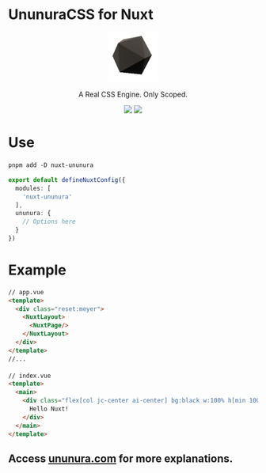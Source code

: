 # UnunuraCSS for Nuxt

<p align="center">
  <a href="https://ununura.com/">
    <img src="../../.github/logo.png" height="100">
  </a>
  <p align="center">
    A Real CSS Engine. Only Scoped.
  </p>
  <p align="center">
  <img src="https://img.shields.io/github/lerna-json/v/Novout/ununuracss?color=ccc&label=version&logoColor=ccc&style=for-the-badge">
  <img src="https://img.shields.io/github/actions/workflow/status/Novout/ununuracss/test.yml?color=%23cccccc&logoColor=%23cccccc&style=for-the-badge">
</p>
</p>


# Use

`pnpm add -D nuxt-ununura`

```ts
export default defineNuxtConfig({
  modules: [
    'nuxt-ununura'
  ],
  ununura: {
    // Options here
  }
})
```

# Example

```html
// app.vue
<template>
  <div class="reset:meyer">
    <NuxtLayout>
      <NuxtPage/>
    </NuxtLayout>
  </div>
</template>
//...

// index.vue
<template>
  <main>
    <div class="flex[col jc-center ai-center] bg:black w:100% h[min 100vh] text[arial green 2rem 700]">
      Hello Nuxt!
    </div>
  </main>
</template>
```

## Access [ununura.com](https://ununura.com) for more explanations.